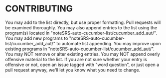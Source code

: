 CONTRIBUTING
==============
You may add to the list directly, but use proper formatting. Pull requests will be examined thoroughly. 
You may also append entries to the list using the program(s) located in "noteSRS-auto-cucumber-list/cucumber_add_aut/".
You may add new programs to "noteSRS-auto-cucumber-list/cucumber_add_aut/" to automate list appending. 
You may improve upon existing programs in "noteSRS-auto-cucumber-list/cucumber_add_aut/". 
You may NOT remove or alter existing entries. 
You may NOT append overly offensive material to the list. 
	If you are not sure whether your entry is offensive or not, open an issue tagged with "word question", or just open a pull request anyway, we'll let you know what you need to change.
